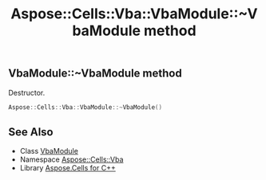 ﻿---
title: Aspose::Cells::Vba::VbaModule::~VbaModule method
linktitle: ~VbaModule
second_title: Aspose.Cells for C++ API Reference
description: 'Aspose::Cells::Vba::VbaModule::~VbaModule method. Destructor in C++.'
type: docs
weight: 200
url: /cpp/aspose.cells.vba/vbamodule/~vbamodule/
---
## VbaModule::~VbaModule method


Destructor.

```cpp
Aspose::Cells::Vba::VbaModule::~VbaModule()
```

## See Also

* Class [VbaModule](../)
* Namespace [Aspose::Cells::Vba](../../)
* Library [Aspose.Cells for C++](../../../)
